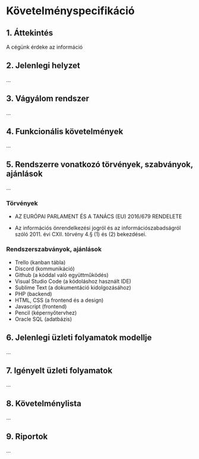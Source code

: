 # Követelményspecifikáció

## 1. Áttekintés
A cégünk érdeke az információ 


## 2. Jelenlegi helyzet
...


## 3. Vágyálom rendszer
...


## 4. Funkcionális követelmények
...


## 5. Rendszerre vonatkozó törvények, szabványok, ajánlások
...

### Törvények
- AZ EURÓPAI PARLAMENT ÉS A TANÁCS (EU) 2016/679 RENDELETE

- Az információs önrendelkezési jogról és az információszabadságról szóló 2011. évi CXII. törvény 4.§ (1) és (2) bekezdései.

### Rendszerszabványok, ajánlások
- Trello (kanban tábla)
- Discord (kommunikáció)
- Github (a kóddal való együttműködés)
- Visual Studio Code (a kódoláshoz használt IDE)
- Sublime Text (a dokumentáció kidolgozásához)
- PHP (backend)
- HTML, CSS (a frontend és a design)
- Javascript (frontend)
- Pencil (képernyőtervhez)
- Oracle SQL (adatbázis)


## 6. Jelenlegi üzleti folyamatok modellje
...


## 7. Igényelt üzleti folyamatok
...


## 8. Követelménylista
...


## 9. Riportok
...
